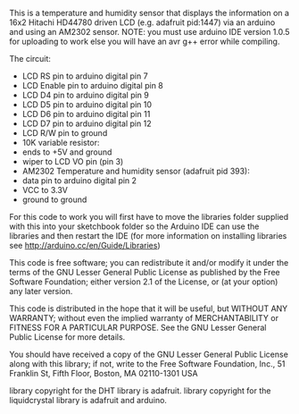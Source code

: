 This is a temperature and humidity sensor that displays the information on a 16x2 Hitachi HD44780 driven LCD (e.g. adafruit pid:1447) via an arduino and using an AM2302 sensor. NOTE: you must use arduino IDE version 1.0.5 for uploading to work else you will have an avr g++ error while compiling.

  The circuit:
 * LCD RS pin to arduino digital pin 7
 * LCD Enable pin to arduino digital pin 8
 * LCD D4 pin to arduino digital pin 9
 * LCD D5 pin to arduino digital pin 10
 * LCD D6 pin to arduino digital pin 11
 * LCD D7 pin to arduino digital pin 12
 * LCD R/W pin to ground
 * 10K variable resistor:
 * ends to +5V and ground
 * wiper to LCD VO pin (pin 3)
 * AM2302 Temperature and humidity sensor (adafruit pid 393):
 * data pin to arduino digital pin 2
 * VCC to 3.3V
 * ground to ground

For this code to work you will first have to move the libraries folder supplied with this into your sketchbook folder so the Arduino IDE can use the libraries and then restart the IDE (for more information on installing libraries see http://arduino.cc/en/Guide/Libraries)

 This code is free software; you can redistribute it and/or
 modify it under the terms of the GNU Lesser General Public
 License as published by the Free Software Foundation; either
 version 2.1 of the License, or (at your option) any later version.

 This code is distributed in the hope that it will be useful,
 but WITHOUT ANY WARRANTY; without even the implied warranty of
 MERCHANTABILITY or FITNESS FOR A PARTICULAR PURPOSE. See the GNU
 Lesser General Public License for more details.

 You should have received a copy of the GNU Lesser General Public
 License along with this library; if not, write to the Free Software
 Foundation, Inc., 51 Franklin St, Fifth Floor, Boston, MA 02110-1301 USA

 library copyright for the DHT library is adafruit.
 library copyright for the liquidcrystal library is adafruit and arduino.
